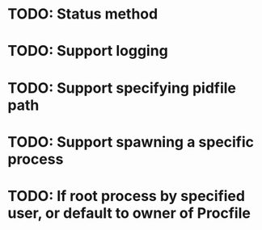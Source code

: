 # TODO: Status method
# TODO: Support logging
# TODO: Support specifying pidfile path
# TODO: Support spawning a specific process
# TODO: If root process by specified user, or default to owner of Procfile